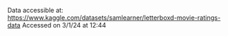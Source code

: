 Data accessible at: https://www.kaggle.com/datasets/samlearner/letterboxd-movie-ratings-data
Accessed on 3/1/24 at 12:44